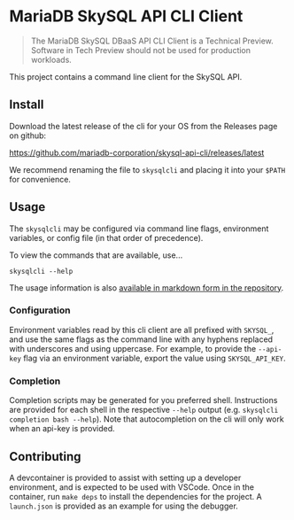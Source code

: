 # MariaDB SkySQL API CLI Client

> The MariaDB SkySQL DBaaS API CLI Client is a Technical Preview. Software in Tech Preview should not be used for production workloads.

This project contains a command line client for the SkySQL API.

## Install

Download the latest release of the cli for your OS from the Releases page on github:

https://github.com/mariadb-corporation/skysql-api-cli/releases/latest

We recommend renaming the file to `skysqlcli` and placing it into your `$PATH` for convenience.

## Usage

The `skysqlcli` may be configured via command line flags, environment variables, or config file (in that order of precedence).

To view the commands that are available, use...

```
skysqlcli --help
```

The usage information is also [available in markdown form in the repository](docs/md/skysqlcli.md).

### Configuration

Environment variables read by this cli client are all prefixed with `SKYSQL_`, and use the same flags as the command line with any hyphens replaced with underscores and using uppercase. For example, to provide the `--api-key` flag via an environment variable, export the value using `SKYSQL_API_KEY`.

### Completion

Completion scripts may be generated for you preferred shell. Instructions are provided for each shell in the respective `--help` output (e.g. `skysqlcli completion bash --help`). Note that autocompletion on the cli will only work when an api-key is provided.

## Contributing

A devcontainer is provided to assist with setting up a developer environment, and is expected to be used with VSCode. Once in the container, run `make deps` to install the dependencies for the project. A `launch.json` is provided as an example for using the debugger.

